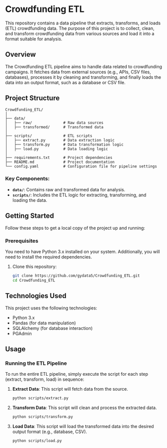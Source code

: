 # Crowdfunding ETL

This repository contains a data pipeline that extracts, transforms, and loads (ETL) crowdfunding data. The purpose of this project is to collect, clean, and transform crowdfunding data from various sources and load it into a format suitable for analysis.

## Overview

The Crowdfunding ETL pipeline aims to handle data related to crowdfunding campaigns. It fetches data from external sources (e.g., APIs, CSV files, databases), processes it by cleaning and transforming, and finally loads the data into an output format, such as a database or CSV file.

## Project Structure

```
Crowdfunding_ETL/
│
├── data/
│   ├── raw/              # Raw data sources
│   ├── transformed/      # Transformed data
│
├── scripts/              # ETL scripts
│   ├── extract.py        # Data extraction logic
│   ├── transform.py      # Data transformation logic
│   ├── load.py           # Data loading logic
│
├── requirements.txt      # Project dependencies
├── README.md             # Project documentation
└── config.yaml           # Configuration file for pipeline settings
```

### Key Components:
- **`data/`**: Contains raw and transformed data for analysis.
- **`scripts/`**: Includes the ETL logic for extracting, transforming, and loading the data.

## Getting Started

Follow these steps to get a local copy of the project up and running:

### Prerequisites
You need to have Python 3.x installed on your system. Additionally, you will need to install the required dependencies.

1. Clone this repository:

   ```bash
   git clone https://github.com/gydata5/Crowdfunding_ETL.git
   cd Crowdfunding_ETL
   ```

## Technologies Used

This project uses the following technologies:
- Python 3.x
- Pandas (for data manipulation)
- SQLAlchemy (for database interaction)
- PGAdmin


## Usage

### Running the ETL Pipeline

To run the entire ETL pipeline, simply execute the script for each step (extract, transform, load) in sequence:

1. **Extract Data**: This script will fetch data from the source.

   ```bash
   python scripts/extract.py
   ```

2. **Transform Data**: This script will clean and process the extracted data.

   ```bash
   python scripts/transform.py
   ```

3. **Load Data**: This script will load the transformed data into the desired output format (e.g., database, CSV).

   ```bash
   python scripts/load.py
   ```
